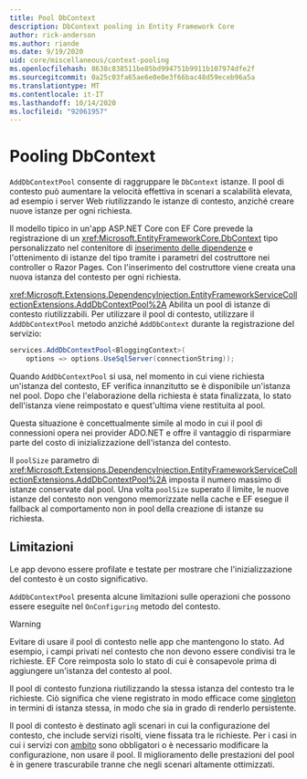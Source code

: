 ```yaml
---
title: Pool DbContext
description: DbContext pooling in Entity Framework Core
author: rick-anderson
ms.author: riande
ms.date: 9/19/2020
uid: core/miscellaneous/context-pooling
ms.openlocfilehash: 8638c838511be85bd994751b9911b107974dfe2f
ms.sourcegitcommit: 0a25c03fa65ae6e0e0e3f66bac48d59eceb96a5a
ms.translationtype: MT
ms.contentlocale: it-IT
ms.lasthandoff: 10/14/2020
ms.locfileid: "92061957"
---
```

# <a name="dbcontext-pooling"></a>Pooling DbContext

`AddDbContextPool` consente di raggruppare le `DbContext` istanze. Il pool di contesto può aumentare la velocità effettiva in scenari a scalabilità elevata, ad esempio i server Web riutilizzando le istanze di contesto, anziché creare nuove istanze per ogni richiesta.

Il modello tipico in un'app ASP.NET Core con EF Core prevede la registrazione di un <xref:Microsoft.EntityFrameworkCore.DbContext> tipo personalizzato nel contenitore di [inserimento delle dipendenze](/aspnet/core/fundamentals/dependency-injection) e l'ottenimento di istanze del tipo tramite i parametri del costruttore nei controller o Razor Pages. Con l'inserimento del costruttore viene creata una nuova istanza del contesto per ogni richiesta.

<xref:Microsoft.Extensions.DependencyInjection.EntityFrameworkServiceCollectionExtensions.AddDbContextPool%2A> Abilita un pool di istanze di contesto riutilizzabili. Per utilizzare il pool di contesto, utilizzare il `AddDbContextPool` metodo anziché `AddDbContext` durante la registrazione del servizio:

```csharp
services.AddDbContextPool<BloggingContext>(
    options => options.UseSqlServer(connectionString));
```

Quando `AddDbContextPool` si usa, nel momento in cui viene richiesta un'istanza del contesto, EF verifica innanzitutto se è disponibile un'istanza nel pool. Dopo che l'elaborazione della richiesta è stata finalizzata, lo stato dell'istanza viene reimpostato e quest'ultima viene restituita al pool.

Questa situazione è concettualmente simile al modo in cui il pool di connessioni opera nei provider ADO.NET e offre il vantaggio di risparmiare parte del costo di inizializzazione dell'istanza del contesto.

Il `poolSize` parametro di <xref:Microsoft.Extensions.DependencyInjection.EntityFrameworkServiceCollectionExtensions.AddDbContextPool%2A> imposta il numero massimo di istanze conservate dal pool. Una volta `poolSize` superato il limite, le nuove istanze del contesto non vengono memorizzate nella cache e EF esegue il fallback al comportamento non in pool della creazione di istanze su richiesta.

## <a name="limitations"></a>Limitazioni

Le app devono essere profilate e testate per mostrare che l'inizializzazione del contesto è un costo significativo.

`AddDbContextPool` presenta alcune limitazioni sulle operazioni che possono essere eseguite nel `OnConfiguring` metodo del contesto.

> [!WARNING]
> Evitare di usare il pool di contesto nelle app che mantengono lo stato. Ad esempio, i campi privati nel contesto che non devono essere condivisi tra le richieste. EF Core reimposta solo lo stato di cui è consapevole prima di aggiungere un'istanza del contesto al pool.

Il pool di contesto funziona riutilizzando la stessa istanza del contesto tra le richieste. Ciò significa che viene registrato in modo efficace come [singleton](/aspnet/core/fundamentals/dependency-injection#service-lifetimes) in termini di istanza stessa, in modo che sia in grado di renderlo persistente.

Il pool di contesto è destinato agli scenari in cui la configurazione del contesto, che include servizi risolti, viene fissata tra le richieste. Per i casi in cui i servizi con [ambito](/aspnet/core/fundamentals/dependency-injection#service-lifetimes) sono obbligatori o è necessario modificare la configurazione, non usare il pool. Il miglioramento delle prestazioni del pool è in genere trascurabile tranne che negli scenari altamente ottimizzati.
